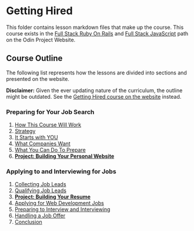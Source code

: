 # Getting Hired

This folder contains lesson markdown files that make up the <Getting Hired> course. This course exists in the [Full Stack Ruby On Rails](https://www.theodinproject.com/paths/full-stack-ruby-on-rails) and [Full Stack JavaScript](https://www.theodinproject.com/paths/full-stack-javascript) path on the Odin Project Website.

## Course Outline

The following list represents how the lessons are divided into sections and presented on the website.

**Disclaimer:** Given the ever updating nature of the curriculum, the outline might be outdated. See the [Getting Hired course on the website](<https://www.theodinproject.com/paths/full-stack-ruby-on-rails/courses/getting-hired>)
instead.

### Preparing for Your Job Search

1. [How This Course Will Work](preparing_for_job_search/how_this_course_will_work.md)
2. [Strategy](preparing_for_job_search/strategy.md)
3. [It Starts with YOU](preparing_for_job_search/starts_with_you.md)
4. [What Companies Want](preparing_for_job_search/what_companies_want.md)
5. [What You Can Do To Prepare](preparing_for_job_search/what_you_can_do_to_prepare.md)
6. [**Project: Building Your Personal Website**](preparing_for_job_search/project_portfolio.md)
### Applying to and Interviewing for Jobs

1. [Collecting Job Leads](applying_and_interviewing/collect_leads.md)
2. [Qualifying Job Leads](applying_and_interviewing/qualify_leads.md)
3. [**Project: Building Your Resume**](applying_and_interviewing/project_resume.md)
4. [Applying for Web Development Jobs](applying_and_interviewing/applying.md)
5. [Preparing to Interview and Interviewing](applying_and_interviewing/preparing_to_interview_and_interviewing.md)
6. [Handling a Job Offer](applying_and_interviewing/handling_an_offer.md)
7. [Conclusion](applying_and_interviewing/conclusion.md)